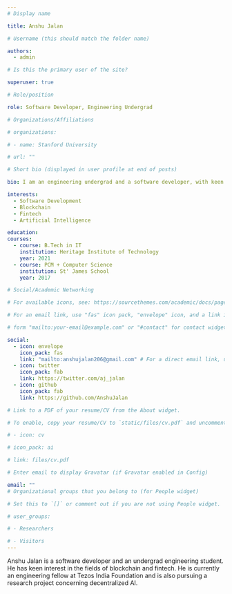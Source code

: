 ```yaml
---
# Display name

title: Anshu Jalan

# Username (this should match the folder name)

authors:
  - admin

# Is this the primary user of the site?

superuser: true

# Role/position

role: Software Developer, Engineering Undergrad

# Organizations/Affiliations

# organizations:

# - name: Stanford University

# url: ""

# Short bio (displayed in user profile at end of posts)

bio: I am an engineering undergrad and a software developer, with keen interest in Blockchain and Fintech.

interests:
  - Software Development
  - Blockchain
  - Fintech
  - Artificial Intelligence

education:
courses:
  - course: B.Tech in IT
    institution: Heritage Institute of Technology
    year: 2021
  - course: PCM + Computer Science
    institution: St' James School
    year: 2017

# Social/Academic Networking

# For available icons, see: https://sourcethemes.com/academic/docs/page-builder/#icons

# For an email link, use "fas" icon pack, "envelope" icon, and a link in the

# form "mailto:your-email@example.com" or "#contact" for contact widget.

social:
  - icon: envelope
    icon_pack: fas
    link: "mailto:anshujalan206@gmail.com" # For a direct email link, use "mailto:test@example.org".
  - icon: twitter
    icon_pack: fab
    link: https://twitter.com/aj_jalan
  - icon: github
    icon_pack: fab
    link: https://github.com/AnshuJalan

# Link to a PDF of your resume/CV from the About widget.

# To enable, copy your resume/CV to `static/files/cv.pdf` and uncomment the lines below.

# - icon: cv

# icon_pack: ai

# link: files/cv.pdf

# Enter email to display Gravatar (if Gravatar enabled in Config)

email: ""
# Organizational groups that you belong to (for People widget)

# Set this to `[]` or comment out if you are not using People widget.

# user_groups:

# - Researchers

# - Visitors
---
```


Anshu Jalan is a software developer and an undergrad engineering student. He has keen interest in the fields of blockchain and fintech. He is currently an engineering fellow at Tezos India Foundation and is also pursuing a research project concerning decentralized AI.
